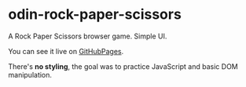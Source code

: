 # odin-rock-paper-scissors

A Rock Paper Scissors browser game. Simple UI.

You can see it live on [GitHubPages](https://skorzany.github.io/odin-rock-paper-scissors/).

There's **no styling**, the goal was to practice JavaScript and basic DOM manipulation.
